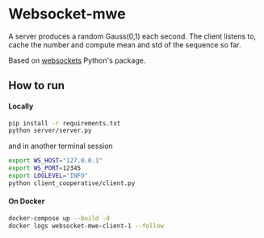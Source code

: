 # Websocket-mwe
A server produces a random Gauss(0,1) each second. The client listens to, cache the number and compute mean and std of the sequence so far.

Based on [websockets](https://github.com/python-websockets/websockets) Python's package.

## How to run

#### Locally
```bash
pip install -r requirements.txt
python server/server.py
```
and in another terminal session
```bash
export WS_HOST="127.0.0.1"
export WS_PORT=12345
export LOGLEVEL="INFO"
python client_cooperative/client.py
```

#### On Docker
```bash
docker-compose up --build -d
docker logs websocket-mwe-client-1 --follow
```
